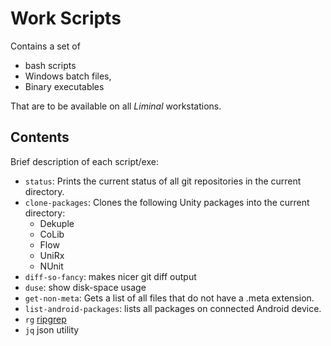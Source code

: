 # Work Scripts

Contains a set of 
* bash scripts
* Windows batch files, 
* Binary executables

That are to be available on all _Liminal_ workstations.

## Contents
Brief description of each script/exe:
  * `status`: Prints the current status of all git repositories in the current directory.
  * `clone-packages`: Clones the following Unity packages into the current directory:
    * Dekuple
    * CoLib
    * Flow
    * UniRx
    * NUnit
  * `diff-so-fancy`: makes nicer git diff output
  * `duse`: show disk-space usage
  * `get-non-meta`: Gets a list of all files that do not have a .meta extension.
  * `list-android-packages`: lists all packages on connected Android device.
  * `rg` [ripgrep](<https://github.com/BurntSushi/ripgrep/blob/master/README.md>)
  * `jq` json utility






